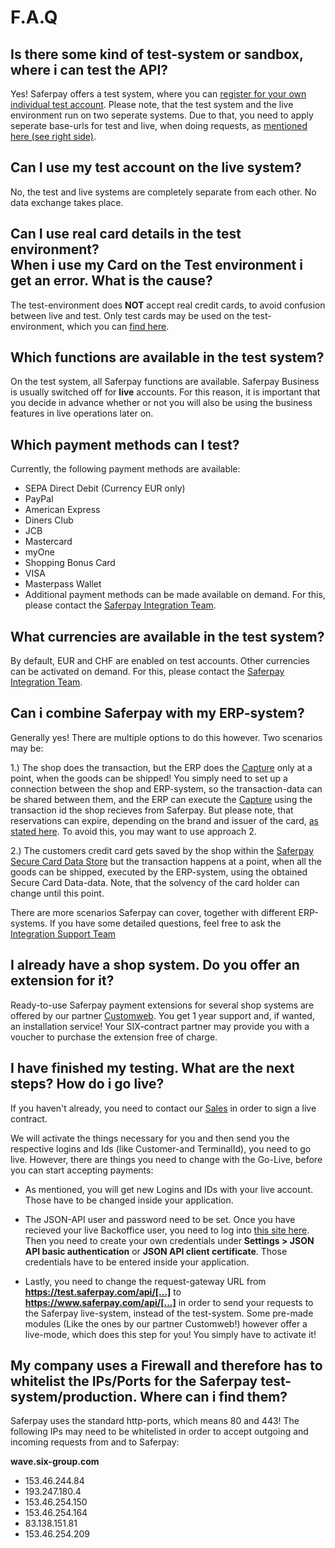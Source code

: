 # F.A.Q

## Is there some kind of test-system or sandbox, where i can test the API?

Yes! Saferpay offers a test system, where you can [register for your own individual test account](https://test.saferpay.com/BO/Welcome?lang=en). Please note, that the test system and the live environment run on two seperate systems.
Due to that, you need to apply seperate base-urls for test and live, when doing requests, as [mentioned here (see right side)](https://saferpay.github.io/jsonapi/index.html#intro).

## Can I use my test account on the live system?

No, the test and live systems are completely separate from each other. No data exchange takes place.

## Can I use real card details in the test environment? <br />When i use my Card on the Test environment i get an error. What is the cause?

The test-environment does **NOT** accept real credit cards, to avoid confusion between live and test.
Only test cards may be used on the test-environment, which you can [find here](https://www.six-payment-services.com/en/site/saferpay-support/testaccount/Saferpay_Testdaten.html).

## Which functions are available in the test system?

On the test system, all Saferpay functions are available. Saferpay Business is usually switched off for **live** accounts. For this reason, it is important that you decide in advance whether or not you will also be using the business features in live operations later on.

## Which payment methods can I test?

Currently, the following payment methods are available:

+ SEPA Direct Debit (Currency EUR only)
+	PayPal
+	American Express
+	Diners Club
+	JCB
+	Mastercard
+	myOne
+	Shopping Bonus Card
+	VISA
+	Masterpass Wallet 
+ Additional payment methods can be made available on demand. For this, please contact the [Saferpay Integration Team](mailto:integration.saferpay@six-payment-services.com?subject=Additional%20payment%20methods).

## What currencies are available in the test system?

By default, EUR and CHF are enabled on test accounts. Other currencies can be activated on demand. For this, please contact the [Saferpay Integration Team](mailto:integration.saferpay@six-payment-services.com?subject=Test%20Account%20Currencies).

## Can i combine Saferpay with my ERP-system?

Generally yes!
There are multiple options to do this however.
Two scenarios may be:

1.) The shop does the transaction, but the ERP does the [Capture](http://saferpay.github.io/jsonapi/index.html#Payment_v1_Transaction_Capture) only at a point, when the goods can be shipped!
You simply need to set up a connection between the shop and ERP-system, so the transaction-data can be shared between them, and the ERP can execute the [Capture](http://saferpay.github.io/jsonapi/index.html#Payment_v1_Transaction_Capture) using the transaction id the shop recieves from Saferpay.
But please note, that reservations can expire, depending on the brand and issuer of the card, [as stated here](https://saferpay.github.io/sndbx/index.html#capture). To avoid this, you may want to use approach 2.

2.) The customers credit card gets saved by the shop within the [Saferpay Secure Card Data Store](http://saferpay.github.io/sndbx) but the transaction happens at a point, when all the goods can be shipped, executed by the ERP-system, using the obtained Secure Card Data-data.
Note, that the solvency of the card holder can change until this point.

There are more scenarios Saferpay can cover, together with different ERP-systems.
If you have some detailed questions, feel free to ask the [Integration Support Team](https://saferpay.github.io/sndbx/contact.html)

## I already have a shop system. Do you offer an extension for it?

Ready-to-use Saferpay payment extensions for several shop systems are offered by our partner [Customweb](https://www.sellxed.com/shop/en/eur/extensions/module/payment-service-provider/saferpay.html). You get 1 year support and, if wanted, an installation service! Your SIX-contract partner may provide you with a voucher to purchase the extension free of charge.

## I have finished my testing. What are the next steps? How do i go live?

If you haven't already, you need to contact our [Sales](https://www.six-payment-services.com/classic/en/shared/contacts.html#ch) in order to sign a live contract.

We will activate the things necessary for you and then send you the respective logins and Ids (like Customer-and TerminalId), you need  to go live.
However, there are things you need to change with the Go-Live, before you can start accepting payments:

* As mentioned, you will get new Logins and IDs with your live account. Those have to be changed inside your application.
* The JSON-API user and password need to be set. Once you have recieved your live Backoffice user, you need to log into [this site here](https://www.saferpay.com/BO/Login). Then you need to create your own credentials under **Settings > JSON API basic authentication** or  **JSON API client certificate**. Those credentials have to be entered inside your application.

* Lastly, you need to change the request-gateway URL from **https://test.saferpay.com/api/[...]** to **https://www.saferpay.com/api/[...]** in order  to send your requests to the Saferpay live-system, instead of the test-system. Some pre-made modules (Like the ones by our partner Customweb!) however offer a live-mode, which does this step for you! You simply have to activate it!


## My company uses a Firewall and therefore has to whitelist the IPs/Ports for the Saferpay test-system/production. Where can i find them?

Saferpay uses the standard http-ports, which means 80 and 443!
The following IPs may need to be whitelisted in order to accept outgoing and incoming requests from and to Saferpay:

**wave.six-group.com**
+ 153.46.244.84
+ 193.247.180.4
+ 153.46.254.150
+ 153.46.254.164
+ 83.138.151.81
+ 153.46.254.209
